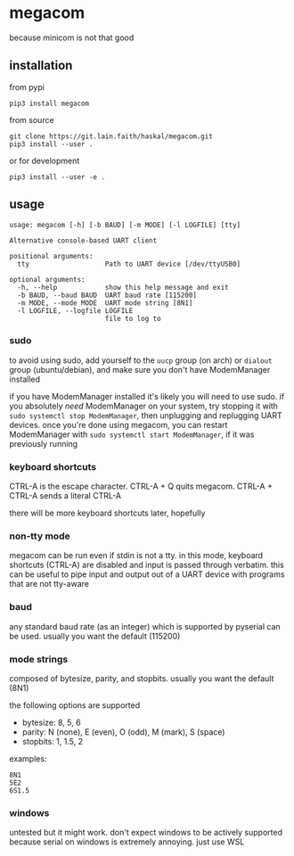 # megacom

because minicom is not that good

## installation

from pypi

```
pip3 install megacom
```

from source

```
git clone https://git.lain.faith/haskal/megacom.git
pip3 install --user .
```

or for development
```
pip3 install --user -e .
```

## usage

```
usage: megacom [-h] [-b BAUD] [-m MODE] [-l LOGFILE] [tty]

Alternative console-based UART client

positional arguments:
  tty                   Path to UART device [/dev/ttyUSB0]

optional arguments:
  -h, --help            show this help message and exit
  -b BAUD, --baud BAUD  UART baud rate [115200]
  -m MODE, --mode MODE  UART mode string [8N1]
  -l LOGFILE, --logfile LOGFILE
                        file to log to
```

### sudo

to avoid using sudo, add yourself to the `uucp` group (on arch) or `dialout` group (ubuntu/debian),
and make sure you don't have ModemManager installed

if you have ModemManager installed it's likely you will need to use sudo. if you absolutely _need_
ModemManager on your system, try stopping it with `sudo systemctl stop ModemManager`, then
unplugging and replugging UART devices. once you're done using megacom, you can restart ModemManager
with `sudo systemctl start ModemManager`, if it was previously running

### keyboard shortcuts

CTRL-A is the escape character. CTRL-A + Q quits megacom. CTRL-A + CTRL-A sends a literal CTRL-A

there will be more keyboard shortcuts later, hopefully

### non-tty mode

megacom can be run even if stdin is not a tty. in this mode, keyboard shortcuts (CTRL-A) are
disabled and input is passed through verbatim. this can be useful to pipe input and output out of a
UART device with programs that are not tty-aware

### baud

any standard baud rate (as an integer) which is supported by pyserial can be used. usually you want
the default (115200)

### mode strings

composed of bytesize, parity, and stopbits. usually you want the default (8N1)

the following options are supported
- bytesize: 8, 5, 6
- parity: N (none), E (even), O (odd), M (mark), S (space)
- stopbits: 1, 1.5, 2

examples:
```
8N1
5E2
6S1.5
```

### windows

untested but it might work. don't expect windows to be actively supported because serial on windows
is extremely annoying. just use WSL
